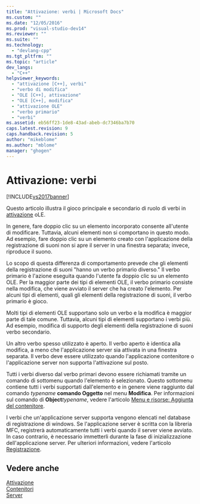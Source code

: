 ```yaml
---
title: "Attivazione: verbi | Microsoft Docs"
ms.custom: ""
ms.date: "12/05/2016"
ms.prod: "visual-studio-dev14"
ms.reviewer: ""
ms.suite: ""
ms.technology: 
  - "devlang-cpp"
ms.tgt_pltfrm: ""
ms.topic: "article"
dev_langs: 
  - "C++"
helpviewer_keywords: 
  - "attivazione [C++], verbi"
  - "verbo di modifica"
  - "OLE [C++], attivazione"
  - "OLE [C++], modifica"
  - "attivazione OLE"
  - "verbo primario"
  - "verbi"
ms.assetid: eb56ff23-1de8-43ad-abeb-dc7346ba7b70
caps.latest.revision: 9
caps.handback.revision: 5
author: "mikeblome"
ms.author: "mblome"
manager: "ghogen"
---
```

# Attivazione: verbi
[!INCLUDE[vs2017banner](../assembler/inline/includes/vs2017banner.md)]

Questo articolo illustra il gioco principale e secondario di ruolo di verbi in [attivazione](../mfc/activation-cpp.md) oLE.  
  
 In genere, fare doppio clic su un elemento incorporato consente all'utente di modificare.  Tuttavia, alcuni elementi non si comportano in questo modo.  Ad esempio, fare doppio clic su un elemento creato con l'applicazione della registrazione di suoni non si apre il server in una finestra separata; invece, riproduce il suono.  
  
 Lo scopo di questa differenza di comportamento prevede che gli elementi della registrazione di suoni "hanno un verbo primario diverso." Il verbo primario è l'azione eseguita quando l'utente fa doppio clic su un elemento OLE.  Per la maggior parte dei tipi di elementi OLE, il verbo primario consiste nella modifica, che viene avviato il server che ha creato l'elemento.  Per alcuni tipi di elementi, quali gli elementi della registrazione di suoni, il verbo primario è gioco.  
  
 Molti tipi di elementi OLE supportano solo un verbo e la modifica è maggior parte di tale comune.  Tuttavia, alcuni tipi di elementi supportano i verbi più.  Ad esempio, modifica di supporto degli elementi della registrazione di suoni verbo secondario.  
  
 Un altro verbo spesso utilizzato è aperto.  Il verbo aperto è identica alla modifica, a meno che l'applicazione server sia attivata in una finestra separata.  Il verbo deve essere utilizzato quando l'applicazione contenitore o l'applicazione server non supporta l'attivazione sul posto.  
  
 Tutti i verbi diverso dal verbo primari devono essere richiamati tramite un comando di sottomenu quando l'elemento è selezionato.  Questo sottomenu contiene tutti i verbi supportati dall'elemento e in genere viene raggiunto dal comando *typename* **comando Oggetto** nel menu **Modifica**.  Per informazioni sul comando di **Object***typename*, vedere l'articolo [Menu e risorse: Aggiunta del contenitore](../mfc/menus-and-resources-container-additions.md).  
  
 I verbi che un'applicazione server supporta vengono elencati nel database di registrazione di windows.  Se l'applicazione server è scritta con la libreria MFC, registrerà automaticamente tutti i verbi quando il server viene avviato.  In caso contrario, è necessario immetterli durante la fase di inizializzazione dell'applicazione server.  Per ulteriori informazioni, vedere l'articolo [Registrazione](../mfc/registration.md).  
  
## Vedere anche  
 [Attivazione](../mfc/activation-cpp.md)   
 [Contenitori](../mfc/containers.md)   
 [Server](../mfc/servers.md)